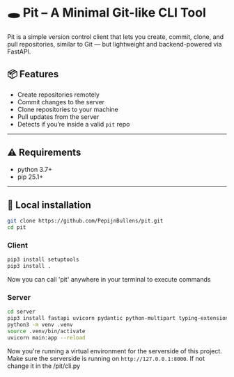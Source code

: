 # 🕳️ Pit – A Minimal Git-like CLI Tool

Pit is a simple version control client that lets you create, commit, clone, and pull repositories, similar to Git — but lightweight and backend-powered via FastAPI.

## 📦 Features

- Create repositories remotely
- Commit changes to the server
- Clone repositories to your machine
- Pull updates from the server
- Detects if you’re inside a valid `pit` repo

---

## ⚠️ Requirements

- python 3.7+
- pip 25.1+

---

## 🚀 Local installation

```bash
git clone https://github.com/PepijnBullens/pit.git
cd pit
```

### Client

```bash
pip3 install setuptools
pip3 install .
```

Now you can call 'pit' anywhere in your terminal to execute commands

### Server

```bash
cd server
pip3 install fastapi uvicorn pydantic python-multipart typing-extensions
python3 -m venv .venv
source .venv/bin/activate
uvicorn main:app --reload
```

Now you're running a virtual environment for the serverside of this project.
Make sure the serverside is running on `http://127.0.0.1:8000`. If not change it in the /pit/cli.py
